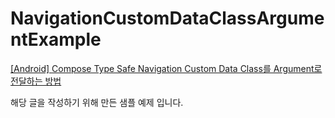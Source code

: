 # NavigationCustomDataClassArgumentExample

[[Android] Compose Type Safe Navigation Custom Data Class를 Argument로 전달하는 방법](https://velog.io/@mraz3068/Android-Compose-Type-Safe-Navigation-Custom-Data-Class-Argument-Delivery-Way)<br>

해당 글을 작성하기 위해 만든 샘플 예제 입니다.
